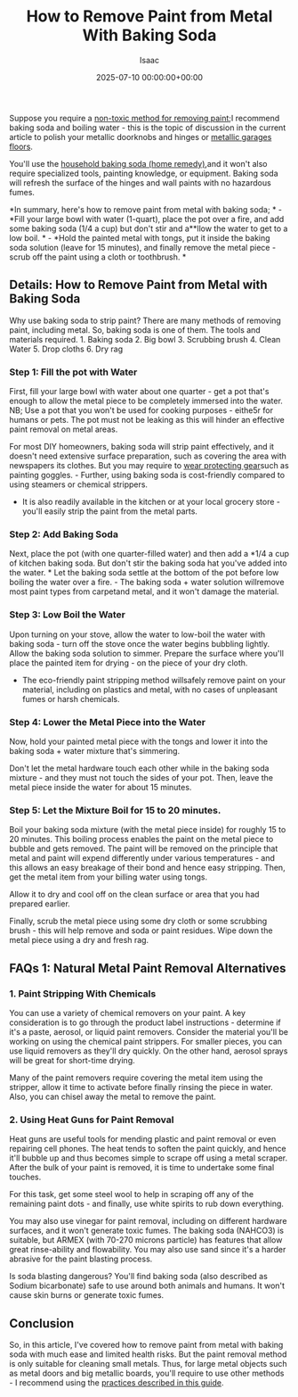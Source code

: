 ﻿---
title: How to Remove Paint from Metal With Baking Soda
description: Suppose you require a non-toxic method for removing paint-door  I recommend baking soda and boiling water - this is the topic of discussion in the current...
slug: /how-to-remove-paint-from-metal-with-baking-soda/
date: 2025-07-10 00:00:00+00:00
lastmod: 2025-07-10 00:00:00+03:00
author: Isaac
categories:
- DIY Paintings
tags:
- diy-paintings
- paint
- metal
layout: post
---

Suppose you require a [non-toxic method for removing paint](https://pestpolicy.com/how-to-remove-paint-from-[metal](https://pestpolicy.com/can-you-use-acrylic-paint-on-metal/)-door/);I recommend baking soda and boiling water - this is the topic of discussion in the current article to polish your metallic doorknobs and hinges or [metallic garages floors](https://pestpolicy.com/best-[paint](https://pestpolicy.com/how-to-remove-paint-from-metal-door/)-for-metal-garage-door/).

You'll use the [household baking soda (home remedy)](https://www.onecrazyhouse.com/40-uses-for-baking-soda/),and it won't also require specialized tools, painting knowledge, or equipment. Baking soda will refresh the surface of the hinges and wall paints with no hazardous fumes.

*In summary, here's how to remove paint from metal with baking soda; * - *Fill your large bowl with water (1-quart), place the pot over a fire, and add some baking soda (1/4 a cup) but don't stir and a**llow the water to get to a low boil. * - *Hold the painted metal with tongs, put it inside the baking soda solution (leave for 15 minutes), and finally remove the metal piece - scrub off the paint using a cloth or toothbrush. *

##  Details: How to Remove Paint from Metal with Baking Soda

Why use baking soda to strip paint? There are many methods of removing paint, including metal. So, baking soda is one of them. The tools and materials required. 1. Baking soda 2. Big bowl 3. Scrubbing brush 4. Clean Water 5. Drop cloths 6. Dry rag

###  Step 1: Fill the pot with Water

First, fill your large bowl with water about one quarter - get a pot that's enough to allow the metal piece to be completely immersed into the water. NB; Use a pot that you won't be used for cooking purposes - eithe5r for humans or pets. The pot must not be leaking as this will hinder an effective paint removal on metal areas.

For most DIY homeowners, baking soda will strip paint effectively, and it doesn't need extensive surface preparation, such as covering the area with newspapers its clothes. But you may require to [wear protecting gear](https://www.osha.gov/personal-protective-equipment)such as painting goggles. - Further, using baking soda is cost-friendly compared to using steamers or chemical strippers.

- It is also readily available in the kitchen or at your local grocery store - you'll easily strip the paint from the metal parts.

###  Step 2: Add Baking Soda

Next, place the pot (with one quarter-filled water) and then add a *1/4 a cup of kitchen baking soda. But don't stir the baking soda hat you've added into the water. * Let the baking soda settle at the bottom of the pot before low boiling the water over a fire. - The baking soda + water solution willremove most paint types from carpetand metal, and it won't damage the material.

###  Step 3: Low Boil the Water

Upon turning on your stove, allow the water to low-boil the water with baking soda - turn off the stove once the water begins bubbling lightly. Allow the baking soda solution to simmer. Prepare the surface where you'll place the painted item for drying - on the piece of your dry cloth.

- The eco-friendly paint stripping method willsafely remove paint on your material, including on plastics and metal, with no cases of unpleasant fumes or harsh chemicals.

###  Step 4: Lower the Metal Piece into the Water

Now, hold your painted metal piece with the tongs and lower it into the baking soda + water mixture that's simmering.

Don't let the metal hardware touch each other while in the baking soda mixture - and they must not touch the sides of your pot. Then, leave the metal piece inside the water for about 15 minutes.

###  Step 5: Let the Mixture Boil for 15 to 20 minutes.

Boil your baking soda mixture (with the metal piece inside) for roughly 15 to 20 minutes. This boiling process enables the paint on the metal piece to bubble and gets removed. The paint will be removed on the principle that metal and paint will expend differently under various temperatures - and this allows an easy breakage of their bond and hence easy stripping. Then, get the metal item from your billing water using tongs.

Allow it to dry and cool off on the clean surface or area that you had prepared earlier.

Finally, scrub the metal piece using some dry cloth or some scrubbing brush - this will help remove and soda or paint residues. Wipe down the metal piece using a dry and fresh rag.

##  FAQs 1: Natural Metal Paint Removal Alternatives

###  1. Paint Stripping With Chemicals

You can use a variety of chemical removers on your paint. A key consideration is to go through the product label instructions - determine if it's a paste, aerosol, or liquid paint removers. Consider the material you'll be working on using the chemical paint strippers. For smaller pieces, you can use liquid removers as they'll dry quickly. On the other hand, aerosol sprays will be great for short-time drying.

Many of the paint removers require covering the metal item using the stripper, allow it time to activate before finally rinsing the piece in water. Also, you can chisel away the metal to remove the paint.

###  2. Using Heat Guns for Paint Removal

Heat guns are useful tools for mending plastic and paint removal or even repairing cell phones. The heat tends to soften the paint quickly, and hence it'll bubble up and thus becomes simple to scrape off using a metal scraper. After the bulk of your paint is removed, it is time to undertake some final touches.

For this task, get some steel wool to help in scraping off any of the remaining paint dots - and finally, use white spirits to rub down everything.

You may also use vinegar for paint removal, including on different hardware surfaces, and it won't generate toxic fumes. The baking soda (NAHCO3) is suitable, but ARMEX (with 70-270 microns particle) has features that allow great rinse-ability and flowability. You may also use sand since it's a harder abrasive for the paint blasting process.

Is soda blasting dangerous? You'll find baking soda (also described as Sodium bicarbonate) safe to use around both animals and humans. It won't cause skin burns or generate toxic fumes.

##  Conclusion

So, in this article, I've covered how to remove paint from metal with baking soda with much ease and limited health risks. But the paint removal method is only suitable for cleaning small metals. Thus, for large metal objects such as metal doors and big metallic boards, you'll require to use other methods - I recommend using the [practices described in this guide](https://pestpolicy.com/how-to-remove-paint-from-metal-railing/).

